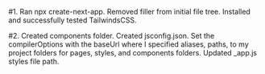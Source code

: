 #1. Ran npx create-next-app. Removed filler from initial file tree. Installed and successfully tested TailwindsCSS.

#2. Created components folder. Created jsconfig.json. Set the compilerOptions with the baseUrl where I specified aliases, paths, to my project folders for pages, styles, and components folders. Updated _app.js styles file path.